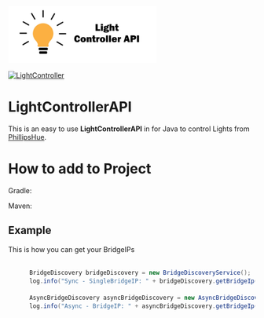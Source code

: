 <a href="https://playlegend.net"><img src="assets/light-api.png" width="60%"></a>

[![LightController](https://jitpack.io/v/IBims1ckoky/LightControllerAPI.svg)](https://jitpack.io/#IBims1ckoky/LightControllerAPI)

# LightControllerAPI

This is an easy to use **LightControllerAPI** in for Java to control Lights from [PhillipsHue](https://www.philips-hue.com/).


# How to add to Project

Gradle:

Maven:

## Example

This is how you can get your BridgeIPs
```java

      BridgeDiscovery bridgeDiscovery = new BridgeDiscoveryService();
      log.info("Sync - SingleBridgeIP: " + bridgeDiscovery.getBridgeIp());

      AsyncBridgeDiscovery asyncBridgeDiscovery = new AsyncBridgeDiscoveryService();
      log.info("Async - BridgeIP: " + asyncBridgeDiscovery.getBridgeIp().get());

```